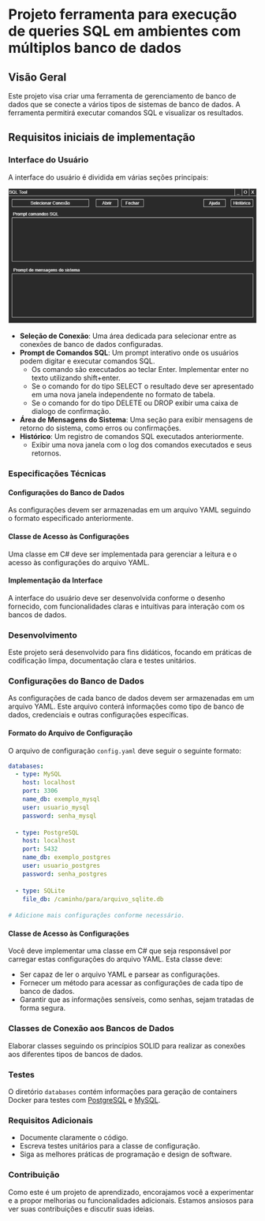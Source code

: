 # Projeto ferramenta para execução de queries SQL em ambientes com múltiplos banco de dados

## Visão Geral
Este projeto visa criar uma ferramenta de gerenciamento de banco de dados que se conecte a vários tipos de sistemas de banco de dados. A ferramenta permitirá executar comandos SQL e visualizar os resultados.

## Requisitos iniciais de implementação

### Interface do Usuário
A interface do usuário é dividida em várias seções principais:

![sketch-ui](./doc/desenho-inicial-ui.png)

- **Seleção de Conexão**: Uma área dedicada para selecionar entre as conexões de banco de dados configuradas.
- **Prompt de Comandos SQL**: Um prompt interativo onde os usuários podem digitar e executar comandos SQL.
	- Os comando são executados ao teclar Enter. Implementar enter no texto utilizando shift+enter.
	- Se o comando for do tipo SELECT o resultado deve ser apresentado em uma nova janela independente no formato de tabela.
	- Se o comando for do tipo DELETE ou DROP exibir uma caixa de dialogo de confirmação.
- **Área de Mensagens do Sistema**: Uma seção para exibir mensagens de retorno do sistema, como erros ou confirmações.
- **Histórico**: Um registro de comandos SQL executados anteriormente.
	- Exibir uma nova janela com o log dos comandos executados e seus retornos.

### Especificações Técnicas
#### Configurações do Banco de Dados
As configurações devem ser armazenadas em um arquivo YAML seguindo o formato especificado anteriormente.

#### Classe de Acesso às Configurações
Uma classe em C# deve ser implementada para gerenciar a leitura e o acesso às configurações do arquivo YAML.

#### Implementação da Interface
A interface do usuário deve ser desenvolvida conforme o desenho fornecido, com funcionalidades claras e intuitivas para interação com os bancos de dados.

### Desenvolvimento
Este projeto será desenvolvido para fins didáticos, focando em práticas de codificação limpa, documentação clara e testes unitários.

### Configurações do Banco de Dados
As configurações de cada banco de dados devem ser armazenadas em um arquivo YAML. Este arquivo conterá informações como tipo de banco de dados, credenciais e outras configurações específicas.

#### Formato do Arquivo de Configuração
O arquivo de configuração `config.yaml` deve seguir o seguinte formato:

```yaml
databases:
  - type: MySQL
    host: localhost
    port: 3306
    name_db: exemplo_mysql
    user: usuario_mysql
    password: senha_mysql

  - type: PostgreSQL
    host: localhost
    port: 5432
    name_db: exemplo_postgres
    user: usuario_postgres
    password: senha_postgres

  - type: SQLite
    file_db: /caminho/para/arquivo_sqlite.db

# Adicione mais configurações conforme necessário.
```

#### Classe de Acesso às Configurações
Você deve implementar uma classe em C# que seja responsável por carregar estas configurações do arquivo YAML. Esta classe deve:

- Ser capaz de ler o arquivo YAML e parsear as configurações.
- Fornecer um método para acessar as configurações de cada tipo de banco de dados.
- Garantir que as informações sensíveis, como senhas, sejam tratadas de forma segura.

### Classes de Conexão aos Bancos de Dados
Elaborar classes seguindo os princípios SOLID para realizar as conexões aos diferentes tipos de bancos de dados.

### Testes
O diretório `databases` contém informações para geração de containers Docker para testes com [PostgreSQL](./databases/PostgreSQL/README.md) e [MySQL](./databases/MySQL/README.md).

### Requisitos Adicionais
- Documente claramente o código.
- Escreva testes unitários para a classe de configuração.
- Siga as melhores práticas de programação e design de software.

### Contribuição
Como este é um projeto de aprendizado, encorajamos você a experimentar e a propor melhorias ou funcionalidades adicionais. Estamos ansiosos para ver suas contribuições e discutir suas ideias.
